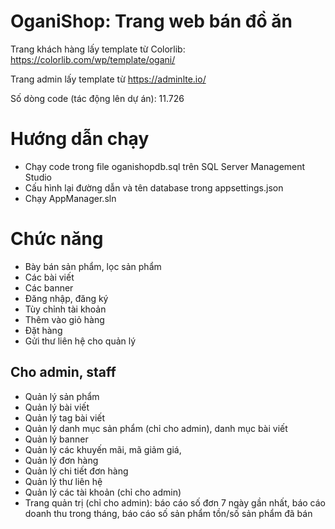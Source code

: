 # OganiShop: Trang web bán đồ ăn

Trang khách hàng lấy template từ Colorlib: https://colorlib.com/wp/template/ogani/

Trang admin lấy template từ https://adminlte.io/

Số dòng code (tác động lên dự án): 11.726

# Hướng dẫn chạy
* Chạy code trong file oganishopdb.sql trên SQL Server Management Studio
* Cấu hình lại đường dẫn và tên database trong appsettings.json
* Chạy AppManager.sln

# Chức năng

* Bày bán sản phẩm, lọc sản phẩm
* Các bài viết
* Các banner
* Đăng nhập, đăng ký
* Tùy chỉnh tài khoản
* Thêm vào giỏ hàng
* Đặt hàng
* Gửi thư liên hệ cho quản lý

## Cho admin, staff

* Quản lý sản phẩm
* Quản lý bài viết
* Quản lý tag bài viết
* Quản lý danh mục sản phẩm (chỉ cho admin), danh mục bài viết
* Quản lý banner
* Quản lý các khuyến mãi, mã giảm giá,
* Quản lý đơn hàng
* Quản lý chi tiết đơn hàng
* Quản lý thư liên hệ
* Quản lý các tài khoản (chỉ cho admin)
* Trang quản trị (chỉ cho admin): báo cáo số đơn 7 ngày gần nhất, báo cáo doanh thu trong tháng, báo cáo số sản phẩm tồn/số sản phẩm đã bán
